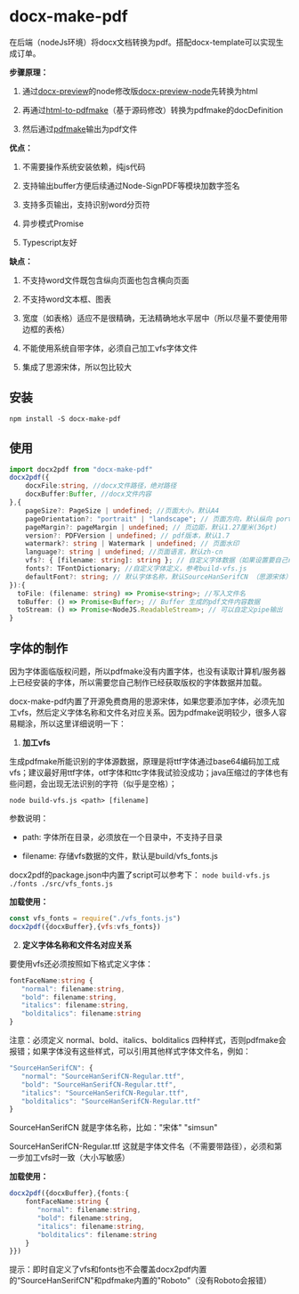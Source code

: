 # docx-make-pdf

在后端（nodeJs环境）将docx文档转换为pdf。搭配docx-template可以实现生成订单。

**步骤原理：**

1. 通过[docx-preview](https://github.com/VolodymyrBaydalka/docxjs)的node修改版[docx-preview-node](https://github.com/ifeda/docx-preview-node)先转换为html

2. 再通过[html-to-pdfmake](https://github.com/Aymkdn/html-to-pdfmake)（基于源码修改）转换为pdfmake的docDefinition

3. 然后通过[pdfmake](https://www.npmjs.com/package/pdfmake)输出为pdf文件

**优点：**

1. 不需要操作系统安装依赖，纯js代码

2. 支持输出buffer方便后续通过Node-SignPDF等模块加数字签名

3. 支持多页输出，支持识别word分页符

4. 异步模式Promise

5. Typescript友好

**缺点：**

1. 不支持word文件既包含纵向页面也包含横向页面

2. 不支持word文本框、图表

3. 宽度（如表格）适应不是很精确，无法精确地水平居中（所以尽量不要使用带边框的表格）

4. 不能使用系统自带字体，必须自己加工vfs字体文件

5. 集成了思源宋体，所以包比较大

## 安装

`npm install -S docx-make-pdf`

## 使用

```typescript
import docx2pdf from "docx-make-pdf"
docx2pdf({
    docxFile:string, //docx文件路径，绝对路径
    docxBuffer:Buffer, //docx文件内容
},{
    pageSize?: PageSize | undefined; //页面大小，默认A4
    pageOrientation?: "portrait" | "landscape"; // 页面方向，默认纵向 portrait
    pageMargin?: pageMargin | undefined; // 页边距，默认1.27厘米(36pt)
    version?: PDFVersion | undefined; // pdf版本，默认1.7
    watermark?: string | Watermark | undefined; // 页面水印
    language?: string | undefined; //页面语言，默认zh-cn
    vfs?: { [filename: string]: string }; // 自定义字体数据（如果设置要自己require加载哦），注意这里的filename是fonts中normal、bold、italics、bolditalics对应的filename
    fonts?: TFontDictionary; //自定义字体定义，参考build-vfs.js
    defaultFont?: string; // 默认字体名称，默认SourceHanSerifCN （思源宋体）
}):{
  toFile: (filename: string) => Promise<string>; //写入文件名
  toBuffer: () => Promise<Buffer>; // Buffer 生成的pdf文件内容数据
  toStream: () => Promise<NodeJS.ReadableStream>; // 可以自定义pipe输出
}
```

## 字体的制作

因为字体面临版权问题，所以pdfmake没有内置字体，也没有读取计算机/服务器上已经安装的字体，所以需要您自己制作已经获取版权的字体数据并加载。

docx-make-pdf内置了开源免费商用的思源宋体，如果您要添加字体，必须先加工vfs，然后定义字体名称和文件名对应关系。因为pdfmake说明较少，很多人容易糊涂，所以这里详细说明一下：

1. **加工vfs** 

生成pdfmake所能识别的字体源数据，原理是将ttf字体通过base64编码加工成vfs；建议最好用ttf字体，otf字体和ttc字体我试验没成功；java压缩过的字体也有些问题，会出现无法识别的字符（似乎是空格）；

`node build-vfs.js <path> [filename]`

参数说明：

- path: 字体所在目录，必须放在一个目录中，不支持子目录

- filename: 存储vfs数据的文件，默认是build/vfs_fonts.js

docx2pdf的package.json中内置了script可以参考下： `node build-vfs.js ./fonts ./src/vfs_fonts.js`

**加载使用：**

```javascript
const vfs_fonts = require("./vfs_fonts.js")
docx2pdf({docxBuffer},{vfs:vfs_fonts})
```

2. **定义字体名称和文件名对应关系**

要使用vfs还必须按照如下格式定义字体：

```typescript
fontFaceName:string {
   "normal": filename:string,
   "bold": filename:string,
   "italics": filename:string,
   "bolditalics": filename:string
}
```

注意：必须定义 normal、bold、italics、bolditalics 四种样式，否则pdfmake会报错；如果字体没有这些样式，可以引用其他样式字体文件名，例如：

```javascript
"SourceHanSerifCN": {
   "normal": "SourceHanSerifCN-Regular.ttf",
   "bold": "SourceHanSerifCN-Regular.ttf",
   "italics": "SourceHanSerifCN-Regular.ttf",
   "bolditalics": "SourceHanSerifCN-Regular.ttf"
}
```

SourceHanSerifCN 就是字体名称，比如："宋体" "simsun"

SourceHanSerifCN-Regular.ttf 这就是字体文件名（不需要带路径），必须和第一步加工vfs时一致（大小写敏感）

**加载使用：**

```typescript
docx2pdf({docxBuffer},{fonts:{
    fontFaceName:string {
       "normal": filename:string,
       "bold": filename:string,
       "italics": filename:string,
       "bolditalics": filename:string
    }
}})
```

提示：即时自定义了vfs和fonts也不会覆盖docx2pdf内置的“SourceHanSerifCN"和pdfmake内置的"Roboto"（没有Roboto会报错）
